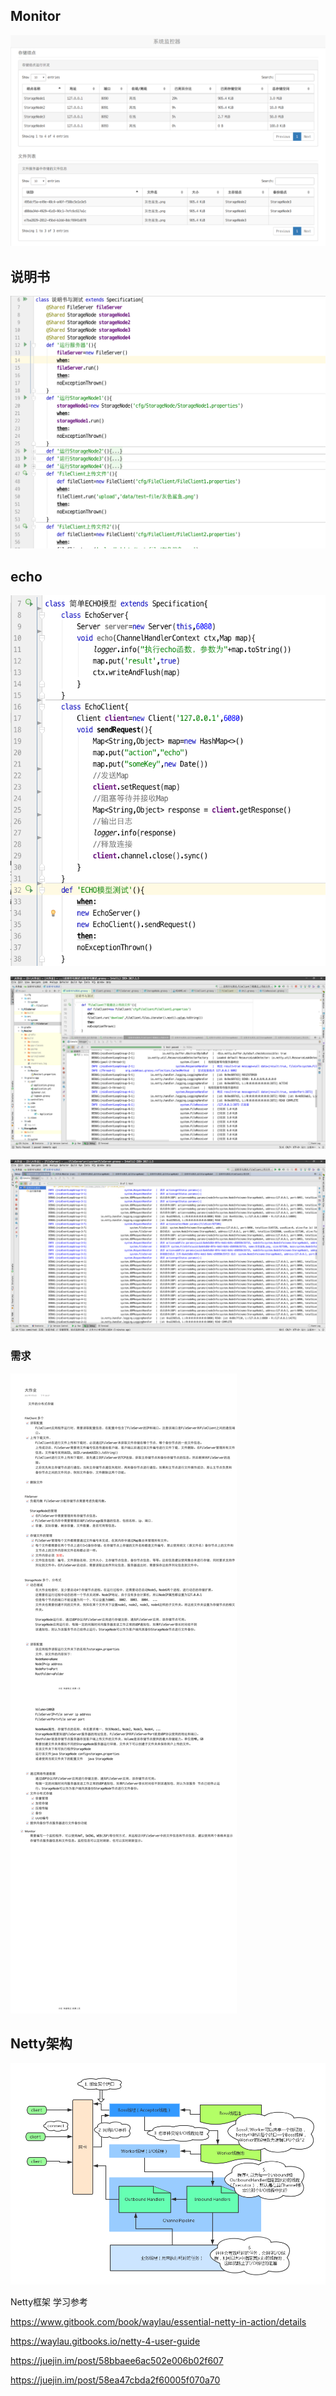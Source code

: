 ## Monitor
![monitor](doc/monitor.png)
## 说明书
![](doc/151.png)
## echo
![](doc/152.png)

![](doc/139.png)

![](doc/138.png)

### 需求
![大作业.jpg](doc/goal.png)

## Netty架构
![](doc/netty-architecture.png)

Netty框架 学习参考

https://www.gitbook.com/book/waylau/essential-netty-in-action/details

https://waylau.gitbooks.io/netty-4-user-guide

https://juejin.im/post/58bbaee6ac502e006b02f607

https://juejin.im/post/58ea47cbda2f60005f070a70